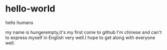 # hello-world

hello humans

my name is hungerempty,it's my first come to github
I'm chinese and can't to express myself in English
very well.I hope to get along with everyone well.


